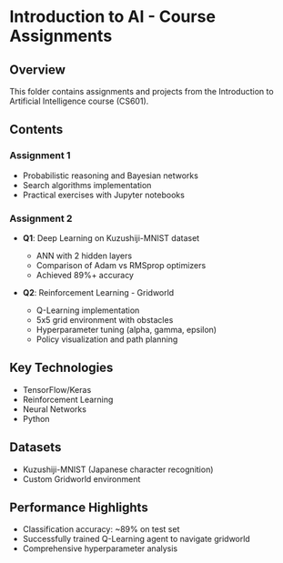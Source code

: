 # Introduction to AI - Course Assignments

## Overview
This folder contains assignments and projects from the Introduction to Artificial Intelligence course (CS601).

## Contents

### Assignment 1
- Probabilistic reasoning and Bayesian networks
- Search algorithms implementation
- Practical exercises with Jupyter notebooks

### Assignment 2
- **Q1**: Deep Learning on Kuzushiji-MNIST dataset
  - ANN with 2 hidden layers
  - Comparison of Adam vs RMSprop optimizers
  - Achieved 89%+ accuracy

- **Q2**: Reinforcement Learning - Gridworld
  - Q-Learning implementation
  - 5x5 grid environment with obstacles
  - Hyperparameter tuning (alpha, gamma, epsilon)
  - Policy visualization and path planning

## Key Technologies
- TensorFlow/Keras
- Reinforcement Learning
- Neural Networks
- Python

## Datasets
- Kuzushiji-MNIST (Japanese character recognition)
- Custom Gridworld environment

## Performance Highlights
- Classification accuracy: ~89% on test set
- Successfully trained Q-Learning agent to navigate gridworld
- Comprehensive hyperparameter analysis
